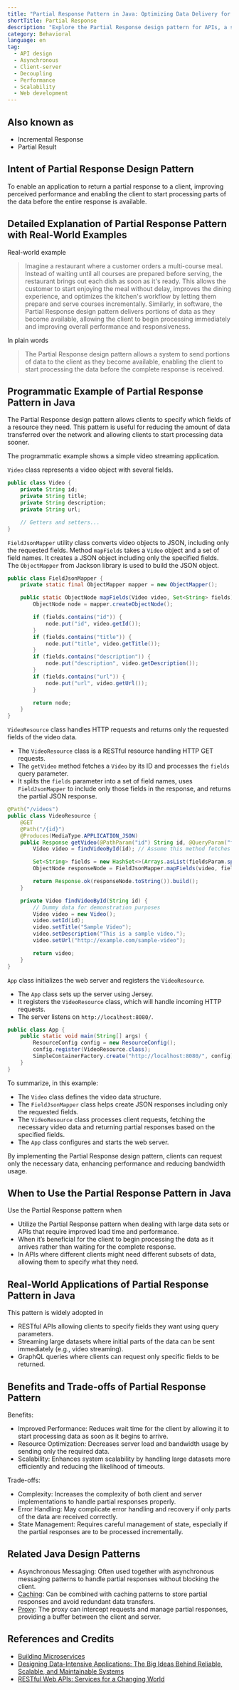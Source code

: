 ```yaml
---
title: "Partial Response Pattern in Java: Optimizing Data Delivery for Efficient Web Services"
shortTitle: Partial Response
description: "Explore the Partial Response design pattern for APIs, a strategy to boost performance by allowing clients to process data as soon as it becomes available. Learn how it improves scalability and reduces server load."
category: Behavioral
language: en
tag:
  - API design
  - Asynchronous
  - Client-server
  - Decoupling
  - Performance
  - Scalability
  - Web development
---
```


## Also known as

* Incremental Response
* Partial Result

## Intent of Partial Response Design Pattern

To enable an application to return a partial response to a client, improving perceived performance and enabling the
client to start processing parts of the data before the entire response is available.

## Detailed Explanation of Partial Response Pattern with Real-World Examples

Real-world example

> Imagine a restaurant where a customer orders a multi-course meal. Instead of waiting until all courses are prepared
> before serving, the restaurant brings out each dish as soon as it's ready. This allows the customer to start enjoying
> the meal without delay, improves the dining experience, and optimizes the kitchen's workflow by letting them prepare and
> serve courses incrementally. Similarly, in software, the Partial Response design pattern delivers portions of data as
> they become available, allowing the client to begin processing immediately and improving overall performance and
> responsiveness.

In plain words

> The Partial Response design pattern allows a system to send portions of data to the client as they become available,
> enabling the client to start processing the data before the complete response is received.

## Programmatic Example of Partial Response Pattern in Java

The Partial Response design pattern allows clients to specify which fields of a resource they need. This pattern is
useful for reducing the amount of data transferred over the network and allowing clients to start processing data
sooner.

The programmatic example shows a simple video streaming application.

`Video` class represents a video object with several fields.

```java
public class Video {
    private String id;
    private String title;
    private String description;
    private String url;

    // Getters and setters...
}
```

`FieldJsonMapper` utility class converts video objects to JSON, including only the requested fields. Method `mapFields`
takes a `Video` object and a set of field names. It creates a JSON object including only the specified fields. The
`ObjectMapper` from Jackson library is used to build the JSON object.

```java
public class FieldJsonMapper {
    private static final ObjectMapper mapper = new ObjectMapper();

    public static ObjectNode mapFields(Video video, Set<String> fields) {
        ObjectNode node = mapper.createObjectNode();

        if (fields.contains("id")) {
            node.put("id", video.getId());
        }
        if (fields.contains("title")) {
            node.put("title", video.getTitle());
        }
        if (fields.contains("description")) {
            node.put("description", video.getDescription());
        }
        if (fields.contains("url")) {
            node.put("url", video.getUrl());
        }

        return node;
    }
}
```

`VideoResource` class handles HTTP requests and returns only the requested fields of the video data.

- The `VideoResource` class is a RESTful resource handling HTTP GET requests.
- The `getVideo` method fetches a `Video` by its ID and processes the `fields` query parameter.
- It splits the `fields` parameter into a set of field names, uses `FieldJsonMapper` to include only those fields in the
  response, and returns the partial JSON response.

```java
@Path("/videos")
public class VideoResource {
    @GET
    @Path("/{id}")
    @Produces(MediaType.APPLICATION_JSON)
    public Response getVideo(@PathParam("id") String id, @QueryParam("fields") String fieldsParam) {
        Video video = findVideoById(id); // Assume this method fetches the video by ID

        Set<String> fields = new HashSet<>(Arrays.asList(fieldsParam.split(",")));
        ObjectNode responseNode = FieldJsonMapper.mapFields(video, fields);

        return Response.ok(responseNode.toString()).build();
    }

    private Video findVideoById(String id) {
        // Dummy data for demonstration purposes
        Video video = new Video();
        video.setId(id);
        video.setTitle("Sample Video");
        video.setDescription("This is a sample video.");
        video.setUrl("http://example.com/sample-video");

        return video;
    }
}
```

`App` class initializes the web server and registers the `VideoResource`.

- The `App` class sets up the server using Jersey.
- It registers the `VideoResource` class, which will handle incoming HTTP requests.
- The server listens on `http://localhost:8080/`.

```java
public class App {
    public static void main(String[] args) {
        ResourceConfig config = new ResourceConfig();
        config.register(VideoResource.class);
        SimpleContainerFactory.create("http://localhost:8080/", config);
    }
}
```

To summarize, in this example:

- The `Video` class defines the video data structure.
- The `FieldJsonMapper` class helps create JSON responses including only the requested fields.
- The `VideoResource` class processes client requests, fetching the necessary video data and returning partial responses
  based on the specified fields.
- The `App` class configures and starts the web server.

By implementing the Partial Response design pattern, clients can request only the necessary data, enhancing performance
and reducing bandwidth usage.

## When to Use the Partial Response Pattern in Java

Use the Partial Response pattern when

* Utilize the Partial Response pattern when dealing with large data sets or APIs that require improved load time and
  performance.
* When it’s beneficial for the client to begin processing the data as it arrives rather than waiting for the complete
  response.
* In APIs where different clients might need different subsets of data, allowing them to specify what they need.

## Real-World Applications of Partial Response Pattern in Java

This pattern is widely adopted in

* RESTful APIs allowing clients to specify fields they want using query parameters.
* Streaming large datasets where initial parts of the data can be sent immediately (e.g., video streaming).
* GraphQL queries where clients can request only specific fields to be returned.

## Benefits and Trade-offs of Partial Response Pattern

Benefits:

* Improved Performance: Reduces wait time for the client by allowing it to start processing data as soon as it begins to
  arrive.
* Resource Optimization: Decreases server load and bandwidth usage by sending only the required data.
* Scalability: Enhances system scalability by handling large datasets more efficiently and reducing the likelihood of
  timeouts.

Trade-offs:

* Complexity: Increases the complexity of both client and server implementations to handle partial responses properly.
* Error Handling: May complicate error handling and recovery if only parts of the data are received correctly.
* State Management: Requires careful management of state, especially if the partial responses are to be processed
  incrementally.

## Related Java Design Patterns

* Asynchronous Messaging: Often used together with asynchronous messaging patterns to handle partial responses without
  blocking the client.
* [Caching](https://java-design-patterns.com/patterns/caching/): Can be combined with caching patterns to store partial
  responses and avoid redundant data transfers.
* [Proxy](https://java-design-patterns.com/patterns/proxy/): The proxy can intercept requests and manage partial
  responses, providing a buffer between the client and server.

## References and Credits

* [Building Microservices](https://amzn.to/3UACtrU)
* [Designing Data-Intensive Applications: The Big Ideas Behind Reliable, Scalable, and Maintainable Systems](https://amzn.to/4dKEwBa)
* [RESTful Web APIs: Services for a Changing World](https://amzn.to/3wG4fu3)
